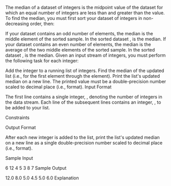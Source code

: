 The median of a dataset of integers is the midpoint value of the dataset for which an equal number of integers are less
than and greater than the value. To find the median, you must first sort your dataset of integers in non-decreasing
order, then:

If your dataset contains an odd number of elements, the median is the middle element of the sorted sample. In the sorted
dataset , is the median. If your dataset contains an even number of elements, the median is the average of the two
middle elements of the sorted sample. In the sorted dataset , is the median. Given an input stream of integers, you must
perform the following task for each integer:

Add the integer to a running list of integers. Find the median of the updated list (i.e., for the first element through
the element). Print the list's updated median on a new line. The printed value must be a double-precision number scaled
to decimal place (i.e., format). Input Format

The first line contains a single integer, , denoting the number of integers in the data stream. Each line of the
subsequent lines contains an integer, , to be added to your list.

Constraints

Output Format

After each new integer is added to the list, print the list's updated median on a new line as a single double-precision
number scaled to decimal place (i.e., format).

Sample Input

6 12 4 5 3 8 7 Sample Output

12.0 8.0 5.0 4.5 5.0 6.0 Explanation


